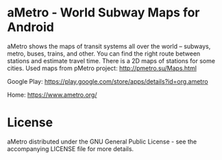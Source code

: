 # aMetro - World Subway Maps for Android

aMetro shows the maps of transit systems all over the world – subways, metro, buses, trains, and other. 
You can find the right route between stations and estimate travel time. There is a 2D maps of stations for some cities.
Used maps from pMetro project: http://pmetro.su/Maps.html

Google Play: https://play.google.com/store/apps/details?id=org.ametro

Home: https://www.ametro.org/

# License

aMetro distributed under the GNU General Public License - see the accompanying LICENSE file for more details. 
